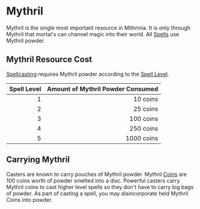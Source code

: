 # Mythril

Mythril is the single most important resource in Mithrinia. It is only through Mythril that mortal's can channel magic into their world. All [Spells](../Spells.md) use Mythril powder.

## Mythril Resource Cost

[Spellcasting](Spellcasting.md) requires Mythril powder according to the [Spell Level](../Spells/Spell%20Level.md).

| Spell Level | Amount of Mythril Powder Consumed |
| ----------: | --------------------------------: |
|           1 |                          10 coins |
|           2 |                          25 coins |
|           3 |                         100 coins |
|           4 |                         250 coins |
|           5 |                        1000 coins |

## Carrying Mythril

Casters are known to carry pouches of Mythril powder. Mythril [Coins](../../Resources%20for%20GMs/Economy/Coins.md#Imperial%20Currency%20and%20Availability) are 100 coins worth of powder smelted into a disc. Powerful casters carry Mythril coins to cast higher level spells so they don't have to carry big bags of powder. As part of casting a spell, you may disincorporate held Mythril Coins into powder.
